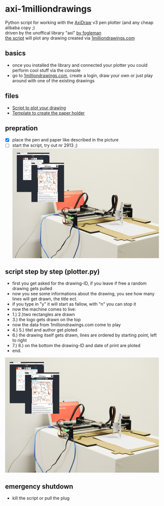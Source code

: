 # axi-1milliondrawings
Python script for working with the [AxiDraw](https://www.axidraw.com/) v3 pen plotter (and any cheap alibaba copy ;)\
driven by the unoffical library "axi" [by fogleman](https://github.com/fogleman/axi)\
[the script](plotter.py) will plot any drawing created via [1milliondrawings.com](https://1milliondrawings.com/)

## basics
- once you installed the library and connected your plotter you could perform cool stuff via the console
- go to [1milliondrawings.com](https://1milliondrawings.com/), create a login, draw your own or just play around with one of the existing drawings

## files
- [Script to plot your drawing](plotter.py)
- [Template to create the paper holder](axi_platten1.ai)

## prepration
- [x] place the pen and paper like described in the picture
- [ ] start the script, try out nr 2913 ;)
![plotter image](setup.jpg)

## script step by step (plotter.py)
- first you get asked for the drawing-ID, if you leave if free a random drawing gets pulled
- now you see some informations about the drawing, you see how many lines will get drawn, the title ect.
- if you type in "y" it will start as fallow, with "n" you can stop it
- now the machine comes to live:
 - 1.) 2.)two rectangles are drawn
 - 3.) the logo gets drawn on the top
 - now the data from 1milliondrawings.com come to play
 - 4.) 5.) titel and author get ploted
 - 6.) the drawing itself gets drawn, lines are ordered by starting point, left to right
 - 7.) 8.) on the bottom the drawing-ID and date of print are ploted
 - end.

![plotter image](setup.jpg)

## emergency shutdown
- kill the script or pull the plug
